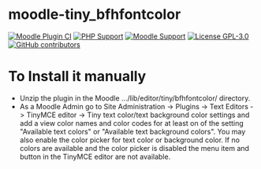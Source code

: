 moodle-tiny_bfhfontcolor
========================

[![Moodle Plugin 
CI](https://github.com/lucaboesch/moodle-tiny_bfhfontcolor/workflows/Moodle%20Plugin%20CI/badge.svg?branch=main)](https://github.com/lucaboesch/moodle-tiny_bfhfontcolor/actions?query=workflow%3A%22Moodle+Plugin+CI%22+branch%3Amain)
[![PHP Support](https://img.shields.io/badge/php-7.4--8.1-blue)](https://github.com/lucaboesch/moodle-tiny_bfhfontcolor/action)
[![Moodle Support](https://img.shields.io/badge/Moodle-4.1+-orange)](https://github.com/lucaboesch/moodle-tiny_bfhfontcolor/actions)
[![License GPL-3.0](https://img.shields.io/github/license/lucaboesch/moodle-tiny_bfhfontcolor?color=lightgrey)](https://github.com/lucaboesch/moodle-tiny_bfhfontcolor/blob/main/LICENSE)
[![GitHub contributors](https://img.shields.io/github/contributors/lucaboesch/moodle-tiny_bfhfontcolor)](https://github.com/lucaboesch/moodle-tiny_bfhfontcolor/graphs/contributors)

# To Install it manually #

- Unzip the plugin in the Moodle .../lib/editor/tiny/bfhfontcolor/ directory.
- As a Moodle Admin go to Site Administration -> Plugins -> Text Editors -> TinyMCE editor -> Tiny text color/text background color settings
and add a view color names and color codes for at least on of the setting "Available text colors" or "Available text background colors".
You may also enable the color picker for text color or background color. If no colors are available and the color picker is disabled the
menu item and button in the TinyMCE editor are not available.
